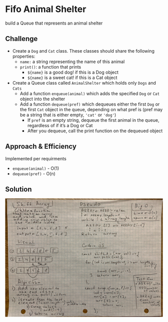 # Fifo Animal Shelter 
 build a Queue that represents an animal shelter

## Challenge
* Create a `Dog` and `Cat` class. These classes should share the following properties:
    * `name:` a string representing the name of this animal
    * `print()`: a function that prints
        * `${name}` is a good dog! if this is a Dog object
        * `${name}` is a sweet cat! if this is a Cat object
* Create a Queue class called `AnimalShelter` which holds only `Dogs` and `Cats`
    * Add a function `enqueue(animal)` which adds the specified `Dog` or `Cat` object into the shelter
    * Add a function `dequeue(pref)` which dequeues either the first `Dog` or the first `Cat` object in the queue, depending on what pref is (pref may be a string that is either empty, `'cat'` or `'dog'`)
        * If `pref` is an empty string, dequeue the first animal in the queue, regardless of if it’s a Dog or Cat
        * After you dequeue, call the print function on the dequeued object

## Approach & Efficiency
Implemented per requirments 
* `enqueue(animal)`  - O(1)
* `dequeue(pref)` - O(n)


## Solution

![solution for insertShiftArray](/assets/shift-array.jpg)
